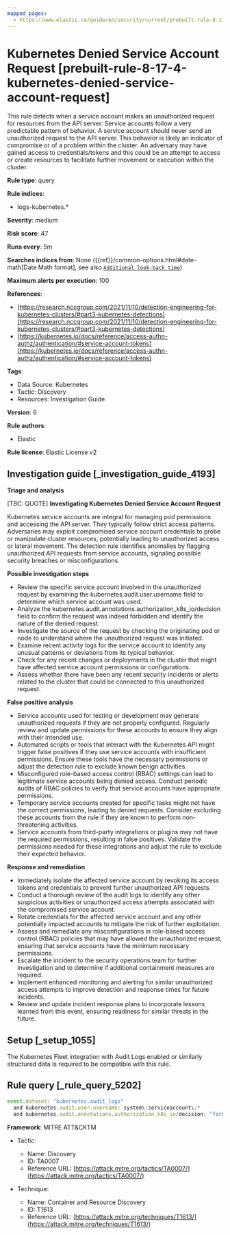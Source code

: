 ```yaml
---
mapped_pages:
  - https://www.elastic.co/guide/en/security/current/prebuilt-rule-8-17-4-kubernetes-denied-service-account-request.html
---
```


# Kubernetes Denied Service Account Request [prebuilt-rule-8-17-4-kubernetes-denied-service-account-request]

This rule detects when a service account makes an unauthorized request for resources from the API server. Service accounts follow a very predictable pattern of behavior. A service account should never send an unauthorized request to the API server. This behavior is likely an indicator of compromise or of a problem within the cluster. An adversary may have gained access to credentials/tokens and this could be an attempt to access or create resources to facilitate further movement or execution within the cluster.

**Rule type**: query

**Rule indices**:

* logs-kubernetes.*

**Severity**: medium

**Risk score**: 47

**Runs every**: 5m

**Searches indices from**: None ({{ref}}/common-options.html#date-math[Date Math format], see also [`Additional look-back time`](docs-content://solutions/security/detect-and-alert/create-detection-rule.md#rule-schedule))

**Maximum alerts per execution**: 100

**References**:

* [https://research.nccgroup.com/2021/11/10/detection-engineering-for-kubernetes-clusters/#part3-kubernetes-detections](https://research.nccgroup.com/2021/11/10/detection-engineering-for-kubernetes-clusters/#part3-kubernetes-detections)
* [https://kubernetes.io/docs/reference/access-authn-authz/authentication/#service-account-tokens](https://kubernetes.io/docs/reference/access-authn-authz/authentication/#service-account-tokens)

**Tags**:

* Data Source: Kubernetes
* Tactic: Discovery
* Resources: Investigation Guide

**Version**: 6

**Rule authors**:

* Elastic

**Rule license**: Elastic License v2

## Investigation guide [_investigation_guide_4193]

**Triage and analysis**

[TBC: QUOTE]
**Investigating Kubernetes Denied Service Account Request**

Kubernetes service accounts are integral for managing pod permissions and accessing the API server. They typically follow strict access patterns. Adversaries may exploit compromised service account credentials to probe or manipulate cluster resources, potentially leading to unauthorized access or lateral movement. The detection rule identifies anomalies by flagging unauthorized API requests from service accounts, signaling possible security breaches or misconfigurations.

**Possible investigation steps**

* Review the specific service account involved in the unauthorized request by examining the kubernetes.audit.user.username field to determine which service account was used.
* Analyze the kubernetes.audit.annotations.authorization_k8s_io/decision field to confirm the request was indeed forbidden and identify the nature of the denied request.
* Investigate the source of the request by checking the originating pod or node to understand where the unauthorized request was initiated.
* Examine recent activity logs for the service account to identify any unusual patterns or deviations from its typical behavior.
* Check for any recent changes or deployments in the cluster that might have affected service account permissions or configurations.
* Assess whether there have been any recent security incidents or alerts related to the cluster that could be connected to this unauthorized request.

**False positive analysis**

* Service accounts used for testing or development may generate unauthorized requests if they are not properly configured. Regularly review and update permissions for these accounts to ensure they align with their intended use.
* Automated scripts or tools that interact with the Kubernetes API might trigger false positives if they use service accounts with insufficient permissions. Ensure these tools have the necessary permissions or adjust the detection rule to exclude known benign activities.
* Misconfigured role-based access control (RBAC) settings can lead to legitimate service accounts being denied access. Conduct periodic audits of RBAC policies to verify that service accounts have appropriate permissions.
* Temporary service accounts created for specific tasks might not have the correct permissions, leading to denied requests. Consider excluding these accounts from the rule if they are known to perform non-threatening activities.
* Service accounts from third-party integrations or plugins may not have the required permissions, resulting in false positives. Validate the permissions needed for these integrations and adjust the rule to exclude their expected behavior.

**Response and remediation**

* Immediately isolate the affected service account by revoking its access tokens and credentials to prevent further unauthorized API requests.
* Conduct a thorough review of the audit logs to identify any other suspicious activities or unauthorized access attempts associated with the compromised service account.
* Rotate credentials for the affected service account and any other potentially impacted accounts to mitigate the risk of further exploitation.
* Assess and remediate any misconfigurations in role-based access control (RBAC) policies that may have allowed the unauthorized request, ensuring that service accounts have the minimum necessary permissions.
* Escalate the incident to the security operations team for further investigation and to determine if additional containment measures are required.
* Implement enhanced monitoring and alerting for similar unauthorized access attempts to improve detection and response times for future incidents.
* Review and update incident response plans to incorporate lessons learned from this event, ensuring readiness for similar threats in the future.


## Setup [_setup_1055]

The Kubernetes Fleet integration with Audit Logs enabled or similarly structured data is required to be compatible with this rule.


## Rule query [_rule_query_5202]

```js
event.dataset: "kubernetes.audit_logs"
  and kubernetes.audit.user.username: system\:serviceaccount\:*
  and kubernetes.audit.annotations.authorization_k8s_io/decision: "forbid"
```

**Framework**: MITRE ATT&CKTM

* Tactic:

    * Name: Discovery
    * ID: TA0007
    * Reference URL: [https://attack.mitre.org/tactics/TA0007/](https://attack.mitre.org/tactics/TA0007/)

* Technique:

    * Name: Container and Resource Discovery
    * ID: T1613
    * Reference URL: [https://attack.mitre.org/techniques/T1613/](https://attack.mitre.org/techniques/T1613/)



